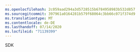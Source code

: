```yaml
---
ms.openlocfilehash: 2c059aad294a3d5728515b6784958983b532d857
ms.sourcegitcommit: 397961a0164281b579f68064c3bb66c071f374d9
ms.translationtype: MT
ms.contentlocale: de-DE
ms.lasthandoff: 07/14/2020
ms.locfileid: "71139399"
---
```

SDK